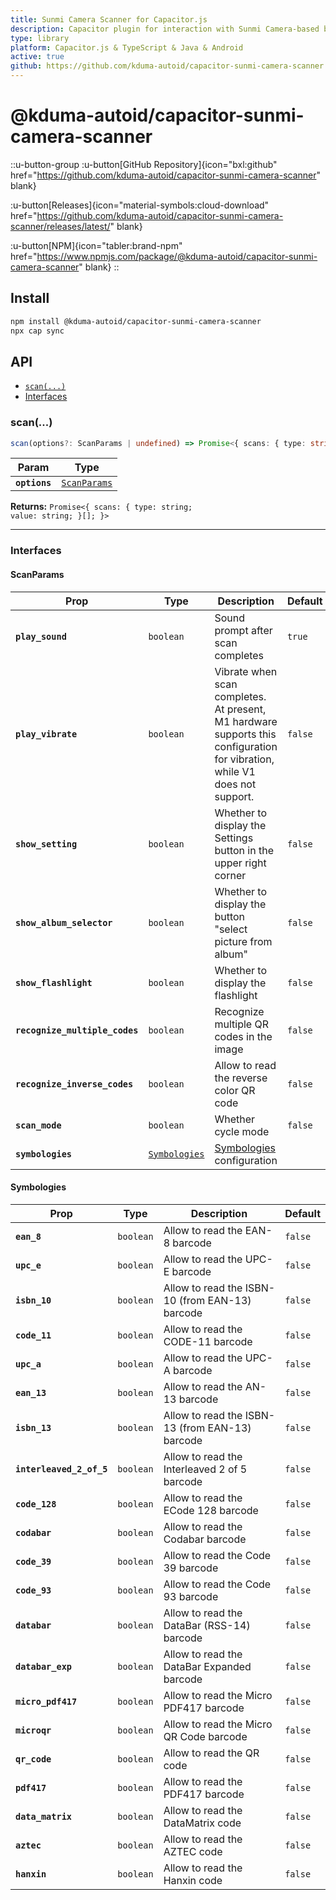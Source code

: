 ```yaml
---
title: Sunmi Camera Scanner for Capacitor.js
description: Capacitor plugin for interaction with Sunmi Camera-based barcode scanning library
type: library
platform: Capacitor.js & TypeScript & Java & Android
active: true
github: https://github.com/kduma-autoid/capacitor-sunmi-camera-scanner
---
```


# @kduma-autoid/capacitor-sunmi-camera-scanner

::u-button-group
:u-button[GitHub Repository]{icon="bxl:github" href="https://github.com/kduma-autoid/capacitor-sunmi-camera-scanner" blank}

:u-button[Releases]{icon="material-symbols:cloud-download" href="https://github.com/kduma-autoid/capacitor-sunmi-camera-scanner/releases/latest/" blank}

:u-button[NPM]{icon="tabler:brand-npm" href="https://www.npmjs.com/package/@kduma-autoid/capacitor-sunmi-camera-scanner" blank}
::

## Install

```bash
npm install @kduma-autoid/capacitor-sunmi-camera-scanner
npx cap sync
```

## API

<docgen-index>

* [`scan(...)`](#scan)
* [Interfaces](#interfaces)

</docgen-index>

<docgen-api>
<!--Update the source file JSDoc comments and rerun docgen to update the docs below-->

### scan(...)

```typescript
scan(options?: ScanParams | undefined) => Promise<{ scans: { type: string; value: string; }[]; }>
```

| Param         | Type                                              |
| ------------- | ------------------------------------------------- |
| **`options`** | <code><a href="#scanparams">ScanParams</a></code> |

**Returns:** <code>Promise&lt;{ scans: { type: string; value: string; }[]; }&gt;</code>

--------------------


### Interfaces


#### ScanParams

| Prop                           | Type                                                | Description                                                                                                                | Default            |
| ------------------------------ | --------------------------------------------------- | -------------------------------------------------------------------------------------------------------------------------- | ------------------ |
| **`play_sound`**               | <code>boolean</code>                                | Sound prompt after scan completes                                                                                          | <code>true</code>  |
| **`play_vibrate`**             | <code>boolean</code>                                | Vibrate when scan completes. At present, M1 hardware supports this configuration for vibration, while V1 does not support. | <code>false</code> |
| **`show_setting`**             | <code>boolean</code>                                | Whether to display the Settings button in the upper right corner                                                           | <code>false</code> |
| **`show_album_selector`**      | <code>boolean</code>                                | Whether to display the button "select picture from album"                                                                  | <code>false</code> |
| **`show_flashlight`**          | <code>boolean</code>                                | Whether to display the flashlight                                                                                          | <code>false</code> |
| **`recognize_multiple_codes`** | <code>boolean</code>                                | Recognize multiple QR codes in the image                                                                                   | <code>false</code> |
| **`recognize_inverse_codes`**  | <code>boolean</code>                                | Allow to read the reverse color QR code                                                                                    | <code>false</code> |
| **`scan_mode`**                | <code>boolean</code>                                | Whether cycle mode                                                                                                         | <code>false</code> |
| **`symbologies`**              | <code><a href="#symbologies">Symbologies</a></code> | <a href="#symbologies">Symbologies</a> configuration                                                                       |                    |


#### Symbologies

| Prop                     | Type                 | Description                                     | Default            |
| ------------------------ | -------------------- | ----------------------------------------------- | ------------------ |
| **`ean_8`**              | <code>boolean</code> | Allow to read the EAN-8 barcode                 | <code>false</code> |
| **`upc_e`**              | <code>boolean</code> | Allow to read the UPC-E barcode                 | <code>false</code> |
| **`isbn_10`**            | <code>boolean</code> | Allow to read the ISBN-10 (from EAN-13) barcode | <code>false</code> |
| **`code_11`**            | <code>boolean</code> | Allow to read the CODE-11 barcode               | <code>false</code> |
| **`upc_a`**              | <code>boolean</code> | Allow to read the UPC-A barcode                 | <code>false</code> |
| **`ean_13`**             | <code>boolean</code> | Allow to read the AN-13 barcode                 | <code>false</code> |
| **`isbn_13`**            | <code>boolean</code> | Allow to read the ISBN-13 (from EAN-13) barcode | <code>false</code> |
| **`interleaved_2_of_5`** | <code>boolean</code> | Allow to read the Interleaved 2 of 5 barcode    | <code>false</code> |
| **`code_128`**           | <code>boolean</code> | Allow to read the ECode 128 barcode             | <code>false</code> |
| **`codabar`**            | <code>boolean</code> | Allow to read the Codabar barcode               | <code>false</code> |
| **`code_39`**            | <code>boolean</code> | Allow to read the Code 39 barcode               | <code>false</code> |
| **`code_93`**            | <code>boolean</code> | Allow to read the Code 93 barcode               | <code>false</code> |
| **`databar`**            | <code>boolean</code> | Allow to read the DataBar (RSS-14) barcode      | <code>false</code> |
| **`databar_exp`**        | <code>boolean</code> | Allow to read the DataBar Expanded barcode      | <code>false</code> |
| **`micro_pdf417`**       | <code>boolean</code> | Allow to read the Micro PDF417 barcode          | <code>false</code> |
| **`microqr`**            | <code>boolean</code> | Allow to read the Micro QR Code barcode         | <code>false</code> |
| **`qr_code`**            | <code>boolean</code> | Allow to read the QR code                       | <code>false</code> |
| **`pdf417`**             | <code>boolean</code> | Allow to read the PDF417 barcode                | <code>false</code> |
| **`data_matrix`**        | <code>boolean</code> | Allow to read the DataMatrix code               | <code>false</code> |
| **`aztec`**              | <code>boolean</code> | Allow to read the AZTEC code                    | <code>false</code> |
| **`hanxin`**             | <code>boolean</code> | Allow to read the Hanxin code                   | <code>false</code> |

</docgen-api>
